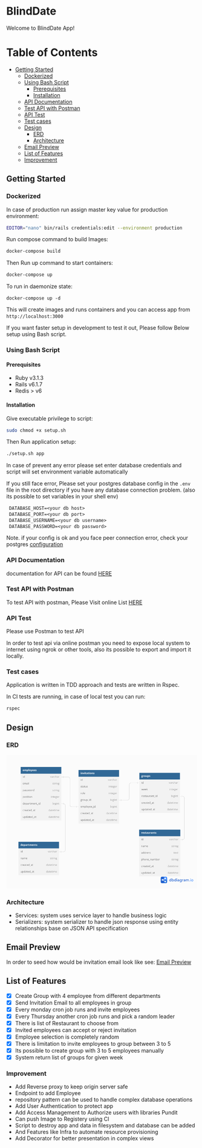 # BlindDate

Welcome to BlindDate App!

# Table of Contents

- [Getting Started](#getting-started)
    - [Dockerized](#dockerized)
    - [Using Bash Script](#using-bash-script)
      - [Prerequisites](#prerequisites)
      - [Installation](#installation)
    - [API Documentation](#api-documentation)
    - [Test API with Postman](#test-api-with-postman)
    - [API Test](#api-test)
    - [Test cases](#test-cases)
    - [Design](#design)
      - [ERD](#erd)
      - [Architecture](#architecture)
    - [Email Preview](#email-preview)
    - [List of Features](#list-of-features)
    - [Improvement](#improvement)

## Getting Started

### Dockerized

In case of production run assign master key value for production environment:

```bash
EDITOR="nano" bin/rails credentials:edit --environment production
```

Run compose command to build Images:

```bash
docker-compose build
```

Then Run up command to start containers:

```bash
docker-compose up
```

To run in daemonize state:

```base
docker-compose up -d
```

This will create images and runs containers and you can access app from `http://localhost:3000`

If you want faster setup in development to test it out, Please follow Below setup using Bash script.

### Using Bash Script

#### Prerequisites

- Ruby v3.1.3
- Rails v6.1.7
- Redis > v6

#### Installation

Give executable privilege to script:

```bash
sudo chmod +x setup.sh
```

Then Run application setup:

```bash
./setup.sh app
```

In case of prevent any error please set enter database credentials and script will set environment variable automatically

If you still face error, Please set your postgres database config in the `.env` file in the root directory if you have any database connection problem. (also its possible to set variables in your shell env)

     DATABASE_HOST=<your db host>
     DATABASE_PORT=<your db port>
     DATABASE_USERNAME=<your db username>
     DATABASE_PASSWORD=<your db password>

Note. if your config is ok and you face peer connection error, check your postgres [configuration](https://www.postgresql.org/docs/current/auth-pg-hba-conf.html)

### API Documentation

documentation for API can be found [HERE](https://documenter.getpostman.com/view/17723125/2s9XxtyFZo)

### Test API with Postman

To test API with postman, Please Visit online List [HERE](https://www.postman.com/flight-operator-43069002/workspace/blinddate/documentation/17723125-c9038614-7faa-465e-b9f5-5c43514ba9e6)

### API Test

Please use Postman to test API

In order to test api via online postman you need to expose local system to internet using ngrok or other tools, also its possible to export and import it locally.

### Test cases

Application is written in TDD approach and tests are written in Rspec.

In CI tests are running, in case of local test you can run:

```bash
rspec
```

## Design

### ERD

![](ERD.png)

### Architecture

- Services: system uses service layer to handle business logic
- Serializers: system serializer to handle json response using entity relationships base on JSON API specification

## Email Preview

In order to seed how would be invitation email look like see: [Email Preview](http://localhost:3000/rails/mailers/invitation_mailer/send_invitation.html?locale=en)

## List of Features

- [x] Create Group with 4 employee from different departments
- [x] Send Invitation Email to all employees in group 
- [x] Every monday cron job runs and invite employees
- [x] Every Thursday another cron job runs and pick a random leader
- [x] There is list of Restaurant to choose from
- [x] Invited employees can accept or reject invitation
- [x] Employee selection is completely random
- [x] There is limitation to invite employees to group between 3 to 5
- [x] Its possible to create group with 3 to 5 employees manually
- [x] System return list of groups for given week

### Improvement
- Add Reverse proxy to keep origin server safe
- Endpoint to add Employee
- repository pattern can be used to handle complex database operations
- Add User Authentication to protect app
- Add Access Management to Authorize users with libraries Pundit
- Can push Image to Registery using CI
- Script to destroy app and data in filesystem and database can be added
- And Features like Infra to automate resource provisioning
- Add Decorator for better presentation in complex views
